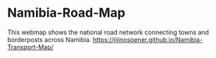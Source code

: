 # Namibia-Road-Map
This webmap shows the national road network connecting towns and borderposts across Namibia.
https://jijinospener.github.io/Namibia-Transport-Map/
